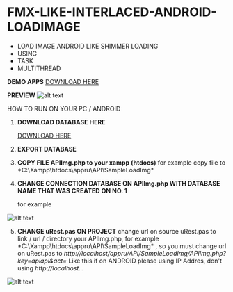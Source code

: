 # FMX-LIKE-INTERLACED-ANDROID-LOADIMAGE

- LOAD IMAGE ANDROID LIKE SHIMMER LOADING
- USING
 - TASK
 - MULTITHREAD

**DEMO APPS**
[DOWNLOAD HERE](https://bit.ly/ModelKisKisContoh)
 
**PREVIEW**
![alt text](https://github.com/dondonondon/FMX-LIKE-INTERLACED-ANDROID-LOADIMAGE/blob/master/assets/img/Screenshot_20200904-001234.png?raw=true)

HOW TO RUN ON YOUR PC / ANDROID

1. **DOWNLOAD DATABASE HERE**

   [DOWNLOAD HERE](https://drive.google.com/file/d/1gNSKR10pggWr-sw2auiolDsmizCOicb4/view?usp=sharing)
   
2. **EXPORT DATABASE**
3. **COPY FILE APIImg.php to your xampp (htdocs)**
   for example copy file to *C:\Xampp\htdocs\appru\API\SampleLoadImg\*
4. **CHANGE CONNECTION DATABASE ON APIImg.php WITH DATABASE NAME THAT WAS CREATED ON NO. 1**

   for example
   
![alt text](https://github.com/dondonondon/FMX-LIKE-INTERLACED-ANDROID-LOADIMAGE/blob/master/assets/img/DATABASECHANGE.PNG?raw=true)

5. **CHANGE uRest.pas ON PROJECT**
  change url on source uRest.pas to link / url / directory your APIImg.php, for example *C:\Xampp\htdocs\appru\API\SampleLoadImg\* , 
  so you must change url on uRest.pas to *http://localhost/appru/API/SampleLoadImg/APIImg.php?key=apiapi&act=* Like this
  if on ANDROID please using IP Addres, don't using *http://localhost...* 
  
![alt text](https://github.com/dondonondon/FMX-LIKE-INTERLACED-ANDROID-LOADIMAGE/blob/master/assets/img/Rest.PNG?raw=true)
